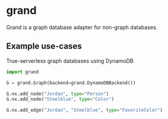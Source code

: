 # grand

Grand is a graph database adapter for non-graph databases.

## Example use-cases

True-serverless graph databases using DynamoDB

```python
import grand

G = grand.Graph(backend=grand.DynamoDBBackend())

G.nx.add_node("Jordan", type="Person")
G.nx.add_node("Steelblue", type="Color")

G.nx.add_edge("Jordan", "Steelblue", type="FavoriteColor")


```
